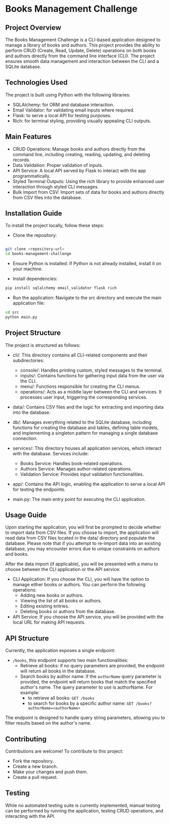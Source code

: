 # Books Management Challenge

## Project Overview

The Books Management Challenge is a CLI-based application designed to manage a library of books and authors. This project provides the ability to perform CRUD (Create, Read, Update, Delete) operations on both books and authors directly from the command line interface (CLI). The project ensures smooth data management and interaction between the CLI and a SQLite database.

## Technologies Used

The project is built using Python with the following libraries:

- SQLAlchemy: for ORM and database interaction.
- Email Validator: for validating email inputs where required.
- Flask: to serve a local API for testing purposes.
- Rich: for terminal styling, providing visually appealing CLI outputs.

## Main Features

- CRUD Operations: Manage books and authors directly from the command line, including creating, reading, updating, and deleting records.
- Data Validation: Proper validation of inputs.
- API Service: A local API served by Flask to interact with the app programmatically.
- Styled Terminal Outputs: Using the rich library to provide enhanced user interaction through styled CLI messages.
- Bulk Import from CSV: Import sets of data for books and authors directly from CSV files into the database.

## Installation Guide

To install the project locally, follow these steps:

- Clone the repository:

```bash

git clone <repository-url>
cd books-management-challenge

```

- Ensure Python is installed:
  If Python is not already installed, install it on your machine.

- Install dependencies:

```bash
pip install sqlalchemy email_validator flask rich
```

- Run the application: Navigate to the src directory and execute the main application file:

```bash
cd src
python main.py
```

## Project Structure

The project is structured as follows:

- cli/: This directory contains all CLI-related components and their subdirectories:

  - console/: Handles printing custom, styled messages to the terminal.
  - inputs/: Contains functions for gathering input data from the user via the CLI.
  - menu/: Functions responsible for creating the CLI menus.
  - operations/: Acts as a middle layer between the CLI and services. It processes user input, triggering the corresponding services.

- data/: Contains CSV files and the logic for extracting and importing data into the database.

- db/: Manages everything related to the SQLite database, including functions for creating the database and tables, defining table models, and implementing a singleton pattern for managing a single database connection.

- services/: This directory houses all application services, which interact with the database. Services include:
  - Books Service: Handles book-related operations.
  - Authors Service: Manages author-related operations.
  - Validation Service: Provides input validation functionalities.
- app/: Contains the API logic, enabling the application to serve a local API for testing the endpoints.

- main.py: The main entry point for executing the CLI application.

## Usage Guide

Upon starting the application, you will first be prompted to decide whether to import data from CSV files. If you choose to import, the application will read data from CSV files located in the data/ directory and populate the database. Please note that if you attempt to re-import data into an existing database, you may encounter errors due to unique constraints on authors and books.

After the data import (if applicable), you will be presented with a menu to choose between the CLI application or the API service:

- CLI Application: If you choose the CLI, you will have the option to manage either books or authors. You can perform the following operations:
  - Adding new books or authors.
  - Viewing the list of all books or authors.
  - Editing existing entries.
  - Deleting books or authors from the database.
- API Service: If you choose the API service, you will be provided with the local URL for making API requests.

## API Structure

Currently, the application exposes a single endpoint:

- `/books`, this endpoint supports two main functionalities:
  - Retrieve all books: if no query parameters are provided, the endpoint will return all books in the database.
  - Search books by author name: if the `authorName` query parameter is provided, the endpoint will return books that match the specified author's name.
    The query parameter to use is authorName. For example:
    - to retrieve all books: `GET /books`
    - to search for books by a specific author name: `GET /books?authorName=<authorName>`

The endpoint is designed to handle query string parameters, allowing you to filter results based on the author's name.

## Contributing

Contributions are welcome! To contribute to this project:

- Fork the repository.
- Create a new branch.
- Make your changes and push them.
- Create a pull request.

## Testing

While no automated testing suite is currently implemented, manual testing can be performed by running the application, testing CRUD operations, and interacting with the API.
